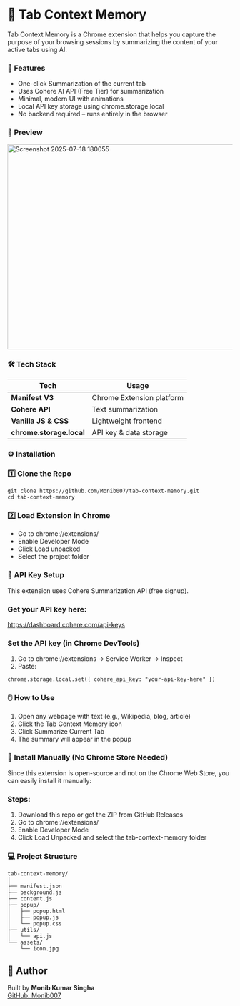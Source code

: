 # 🧠 Tab Context Memory
Tab Context Memory is a Chrome extension that helps you capture the purpose of your browsing sessions by summarizing the content of your active tabs using AI.

### 🚀 Features
- One-click Summarization of the current tab
- Uses Cohere AI API (Free Tier) for summarization
- Minimal, modern UI with animations
- Local API key storage using chrome.storage.local
- No backend required – runs entirely in the browser

### 📸 Preview

<img width="851" height="459" alt="Screenshot 2025-07-18 180055" src="https://github.com/user-attachments/assets/91d9d248-fa82-446a-aa22-2340f8992066" />


### 🛠️ Tech Stack
| **Tech**                 | **Usage**                 |
| ------------------------ | ------------------------- |
| **Manifest V3**          | Chrome Extension platform |
| **Cohere API**           | Text summarization        |
| **Vanilla JS & CSS**     | Lightweight frontend      |
| **chrome.storage.local** | API key & data storage    |

### ⚙️ Installation
### 1️⃣ Clone the Repo
```
git clone https://github.com/Monib007/tab-context-memory.git
cd tab-context-memory
```
### 2️⃣ Load Extension in Chrome
- Go to chrome://extensions/
- Enable Developer Mode
- Click Load unpacked
- Select the project folder

### 🔑 API Key Setup
This extension uses Cohere Summarization API (free signup).

### Get your API key here:
https://dashboard.cohere.com/api-keys

### Set the API key (in Chrome DevTools)
1. Go to chrome://extensions → Service Worker → Inspect
2. Paste:
```
chrome.storage.local.set({ cohere_api_key: "your-api-key-here" })
```

### 🖱️ How to Use
1. Open any webpage with text (e.g., Wikipedia, blog, article)
2. Click the Tab Context Memory icon
3. Click Summarize Current Tab
4. The summary will appear in the popup

### 🧩 Install Manually (No Chrome Store Needed)
Since this extension is open-source and not on the Chrome Web Store, you can easily install it manually:

### Steps:
1. Download this repo or get the ZIP from GitHub Releases
2. Go to chrome://extensions/
3. Enable Developer Mode
4. Click Load Unpacked and select the tab-context-memory folder

### 💻 Project Structure
```
tab-context-memory/
│
├── manifest.json
├── background.js
├── content.js
├── popup/
│   ├── popup.html
│   ├── popup.js
│   └── popup.css
├── utils/
│   └── api.js
└── assets/
    └── icon.jpg
```

## 🙌 Author

Built by **Monib Kumar Singha**  
[GitHub: Monib007](https://github.com/Monib007)
